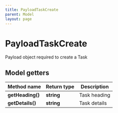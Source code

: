 ```yaml
---
title: PayloadTaskCreate
parent: Model
layout: page
---
```


# PayloadTaskCreate

Payload object required to create a Task

## Model getters

Method name | Return type | Description
------------ | ------------- | -------------
**getHeading()** | **string** | Task heading
**getDetails()** | **string** | Task details

